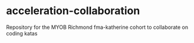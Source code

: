 # acceleration-collaboration
Repository for the MYOB Richmond fma-katherine cohort to collaborate on coding katas
